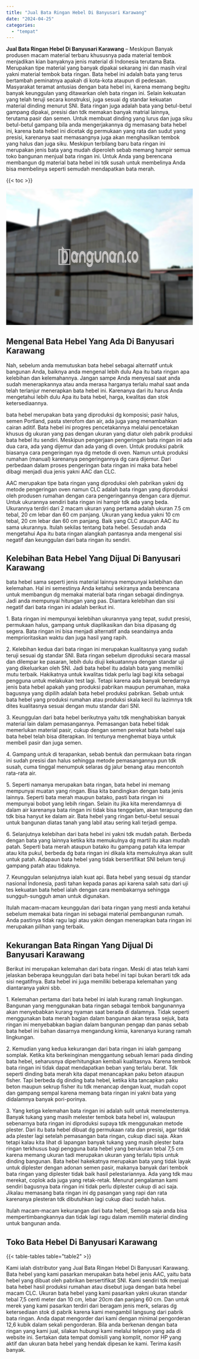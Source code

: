 ```yaml
---
title: "Jual Bata Ringan Hebel Di Banyusari Karawang"
date: "2024-04-25"
categories: 
  - "tempat"
---
```


**Jual Bata Ringan Hebel Di Banyusari Karawang** – Meskipun Banyak produsen macam material terbaru khususnya pada material tembok menjadikan kian banyaknya jenis material di Indonesia terutama Bata. Merupakan tipe material yang banyak dipakai sekarang ini dan masih viral yakni material tembok bata ringan. Bata hebel ini adalah bata yang terus bertambah peminatnya apakah di kota-kota ataupun di pedesaan. Masyarakat teramat antusias dengan bata hebel ini, karena memang begitu banyak keunggulan yang ditawarkan oleh bata ringan ini. Selain kekuatan yang telah teruji secara konstruksi, juga sesuai dg standar kekuatan material dinding menurut SNI. Bata ringan juga adalah bata yang betul-betul gampang dipakai, presisi dan tdk memakan banyak matrial lainnya, terutama pasir dan semen. Untuk membuat dinding yang lurus dan juga siku betul-betul gampang bila anda mengerjakannya dg memasang bata hebel ini, karena bata hebel ini dicetak dg permukaan yang rata dan sudut yang presisi, karenanya saat memasangnya juga akan menghasilkan tembok yang halus dan juga siku. Meskipun terbilang baru bata ringan ini merupakan jenis bata yang mudah diperoleh sebab memang hampir semua toko bangunan menjual bata ringan ini. Untuk Anda yang berencana membangun dg material bata hebel ini tdk susah untuk membelinya Anda bisa membelinya seperti semudah mendapatkan bata merah.

{{< toc >}}

![Jual Bata Ringan Hebel Di Banyusari Karawang](/images/jual-hebel-murah-36.png)

## Mengenal Bata Hebel Yang Ada Di Banyusari Karawang

Nah, sebelum anda memutuskan bata hebel sebagai alternatif untuk bangunan Anda, baiknya anda mengenal lebih dulu Apa itu bata ringan apa kelebihan dan kelemahannya. Jangan sampe Anda menyesal saat anda sudah menerapkannya atau anda merasa harganya terlalu mahal saat anda telah terlanjur menerapkan bata hebel ini. Karenanya dari itu harus Anda mengetahui lebih dulu Apa itu bata hebel, harga, kwalitas dan stok ketersediaannya.

bata hebel merupakan bata yang diproduksi dg komposisi; pasir halus, semen Portland, pasta sterofom dan air, ada juga yang menambahkan cairan aditif. Bata hebel ini progres pencetakannya melalui pencetakan khusus dg ukuran yang pas dengan ukuran yang diatur oleh pabrik produksi bata hebel itu sendiri. Meskipun pengerjaan pengeringan bata ringan ini ada dua cara, ada yang dijemur dan ada yang di oven. Untuk produksi pabrik biasanya cara pengeringan nya dg metode di oven. Namun untuk produksi rumahan (manual) karenanya pengeringannya dg cara dijemur. Dari perbedaan dalam proses pengeringan bata ringan ini maka bata hebel dibagi menjadi dua jenis yakni AAC dan CLC.

AAC merupakan tipe bata ringan yang diproduksi oleh pabrikan yakni dg metode pengeringan oven namun CLC adalah bata ringan yang diproduksi oleh produsen rumahan dengan cara pengeringannya dengan cara dijemur. Untuk ukurannya sendiri bata ringan ini hampir tdk ada yang beda. Ukurannya terdiri dari 2 macam ukuran yang pertama adalah ukuran 7.5 cm tebal, 20 cm lebar dan 60 cm panjang. Ukuran yang kedua yakni 10 cm tebal, 20 cm lebar dan 60 cm panjang. Baik yang CLC ataupun AAC itu sama ukurannya. Itulah sekilas tentang bata hebel. Sesudah anda mengetahui Apa itu bata ringan alangkah pantasnya anda mengenal sisi negatif dan keunggulan dari bata ringan itu sendiri.

## Kelebihan Bata Hebel Yang Dijual Di Banyusari Karawang

bata hebel sama seperti jenis material lainnya mempunyai kelebihan dan kelemahan. Hal ini semestinya Anda ketahui sekiranya anda berencana untuk membangun dg memakai material bata ringan sebagai dindingnya. Jadi anda mempunyai hitungan yang pas. Diantara kelebihan dan sisi negatif dari bata ringan ini adalah berikut ini.

1\. Bata ringan ini mempunyai kelebihan ukurannya yang tepat, sudut presisi, permukaan halus, gampang untuk diaplikasikan dan bisa dipasang dg segera. Bata ringan ini bisa menjadi alternatif anda seandainya anda memprioritaskan waktu dan juga hasil yang rapih.

2\. Kelebihan kedua dari bata ringan ini merupakan kualitasnya yang sudah teruji sesuai dg standar SNI. Bata ringan sebelum diproduksi secara massal dan dilempar ke pasaran, lebih dulu diuji kekuatannya dengan standar uji yang dikeluarkan oleh SNI. Jadi bata hebel itu adalah bata yang memiliki mutu terbaik. Hakikatnya untuk kwalitas tidak perlu lagi bagi kita sebagai pengguna untuk melakukan test lagi. Tetapi karena ada banyak beredarnya jenis bata hebel apakah yang produksi pabrikan maupun perumahan, maka bagusnya yang dipilih adalah bata hebel produksi pabrikan. Sebab untuk bata hebel yang produksi rumahan atau produksi skala kecil itu lazimnya tdk dites kualitasnya sesuai dengan mutu standar dari SNI.

3\. Keunggulan dari bata hebel berikutnya yaitu tdk menghabiskan banyak material lain dalam pemasangannya. Pemasangan bata hebel tidak memerlukan material pasir, cukup dengan semen perekat bata hebel saja bata hebel telah bisa diterapkan. Ini tentunya menghemat biaya untuk membeli pasir dan juga semen.

4\. Gampang untuk di terapankan, sebab bentuk dan permukaan bata ringan ini sudah presisi dan halus sehingga metode pemasangannya pun tdk susah, cuma tinggal menumpuk selaras dg jalur benang atau mencontoh rata-rata air.

5\. Seperti namanya merupakan bata ringan, bata hebel ini memang mempunyai muatan yang ringan. Bisa kita bandingkan dengan bata jenis lainnya. Seperti bata merah maupun batako, pasti bata ringan ini mempunyai bobot yang lebih ringan. Selain itu jika kita merendamnya di dalam air karenanya bata ringan ini tidak bisa tenggelam, akan terapung dan tdk bisa hanyut ke dalam air. Bata hebel yang ringan betul-betul sesuai untuk bangunan diatas tanah yang labil atau sering kali terjadi gempa.

6\. Selanjutnya kelebihan dari bata hebel ini yakni tdk mudah patah. Berbeda dengan bata yang lainnya ketika kita memukulnya dg martil itu akan mudah patah. Seperti bata merah ataupun batako itu gampang patah kita lempar atau kita pukul, berbeda dg bata ringan ini dikala kita memukulnya akan sulit untuk patah. Adapaun bata hebel yang tidak bersertifikat SNI belum teruji gampang patah atau tidaknya.

7\. Keunggulan selanjutnya ialah kuat api. Bata hebel yang sesuai dg standar nasional Indonesia, pasti tahan kepada panas api karena salah satu dari uji tes kekuatan bata hebel ialah dengan cara membakarnya sehingga sungguh-sungguh aman untuk digunakan.

Itulah macam-macam keunggulan dari bata ringan yang mesti anda ketahui sebelum memakai bata ringan ini sebagai material pembangunan rumah. Anda pastinya tidak ragu lagi atau yakin dengan menerapkan bata ringan ini merupakan pilihan yang terbaik.

## Kekurangan Bata Ringan Yang Dijual Di Banyusari Karawang

Berikut ini merupakan kelemahan dari bata ringan. Meski di atas telah kami jelaskan beberapa keunggulan dari bata hebel ini tapi bukan berarti tdk ada sisi negatifnya. Bata hebel ini juga memiliki beberapa kelemahan yang diantaranya yakni sbb.

1\. Kelemahan pertama dari bata hebel ini ialah kurang ramah lingkungan. Bangunan yang menggunakan bata ringan sebagai tembok bangunannya akan menyebabkan kurang nyaman saat berada di dalamnya. Tidak seperti menggunakan bata merah bagian dalam bangunan akan terasa sejuk, bata ringan ini menyebabkan bagian dalam bangunan pengap dan panas sebab bata hebel ini bahan dasarnya mengandung kimia, karenanya kurang ramah lingkungan.

2\. Kemudian yang kedua kekurangan dari bata ringan ini ialah gampang somplak. Ketika kita berkeinginan menggantung sebuah lemari pada dinding bata hebel, seharusnya diperhitungkan kembali kualitasnya. Karena tembok bata ringan ini tidak dapat mendapatkan beban yang terlalu berat. Tdk seperti dinding bata merah kita dapat menancapkan paku beton ataupun fisher. Tapi berbeda dg dinding bata hebel, ketika kita tancapkan paku beton maupun sekrup fisher itu tdk menancap dengan kuat, mudah copot dan gampang sempal karena memang bata ringan ini yakni bata yang didalamnya banyak pori-porinya.

3\. Yang ketiga kelemahan bata ringan ini adalah sulit untuk memelesternya. Banyak tukang yang masih melester tembok bata hebel ini, walaupun sebenarnya bata ringan ini diproduksi supaya tdk menggunakan metode plester. Dari itu bata hebel dibuat dg permukaan rata dan presisi, agar tidak ada plester lagi setelah pemasangan bata ringan, cukup diaci saja. Akan tetapi kalau kita lihat di lapangan banyak tukang yang masih plester bata ringan terkhusus bagi pengguna bata hebel yang berukuran tebal 7,5 cm karena memang ukuran tadi merupakan ukuran yang terlalu tipis untuk dinding bangunan. Bata hebel hakekatnya merupakan bata yang tidak layak untuk diplester dengan adonan semen pasir, makanya banyak dari tembok bata ringan yang diplester tidak baik hasil pelestariannya. Ada yang tdk mau merekat, coplok ada juga yang retak-retak. Menurut pengalaman kami sendiri bagusnya bata ringan ini tidak perlu diplester cukup di aci saja. Jikalau memasang bata ringan ini dg pasangan yang rapi dan rata karenanya plesteran tdk dibutuhkan lagi cukup diaci sudah halus.

Itulah macam-macam kekurangan dari bata hebel, Semoga saja anda bisa mempertimbangkannya dan tidak lagi ragu dalam memilih material dinding untuk bangunan anda.

## Toko Bata Hebel Di Banyusari Karawang

{{< table-tables table="table2" >}}

Kami ialah distributor yang Jual Bata Ringan Hebel Di Banyusari Karawang. Bata hebel yang kami pasarkan merupakan bata hebel jenis AAC, yaitu bata hebel yang dibuat oleh pabrikan bersertifikat SNI. Kami sendiri tdk menjual bata hebel hasil produksi rumahan atau disebut juga dengan bata hebel macam CLC. Ukuran bata hebel yang kami pasarkan yakni ukuran standar tebal 7,5 centi meter dan 10 cm, lebar 20cm dan panjang 60 cm. Dan untuk merek yang kami pasarkan terdiri dari beragam jenis merk, selaras dg ketersediaan stok di pabrik karena kami mengambil langsung dari pabrik bata ringan. Anda dapat mengorder dari kami dengan minimal pengorderan 12,6 kubik dalam sekali pengorderan. Bila anda berkenan dengan bata ringan yang kami jual, silakan hubungi kami melalui telepon yang ada di website ini. Sertakan data tempat domisili yang komplit, nomor HP yang aktif dan ukuran bata hebel yang hendak dipesan ke kami. Terima kasih banyak.
